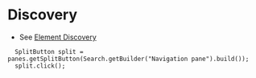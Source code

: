# Discovery 
* See [Element Discovery](element-discovery.md)

```
  SplitButton split = panes.getSplitButton(Search.getBuilder("Navigation pane").build());
  split.click();
```